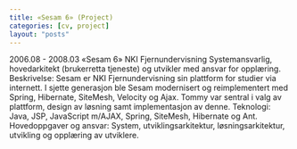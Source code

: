 ```yaml
---
title: «Sesam 6» (Project)
categories: [cv, project]
layout: "posts"
---
```


2006.08 - 2008.03		«Sesam 6»
NKI Fjernundervisning
Systemansvarlig, hovedarkitekt (brukerretta tjeneste) og utvikler med ansvar for opplæring.
Beskrivelse: Sesam er NKI Fjernundervisning sin plattform for studier via internett. I sjette generasjon ble Sesam modernisert og reimplementert med Spring, Hibernate, SiteMesh, Velocity og Ajax.
Tommy var sentral i valg av plattform, design av løsning samt implementasjon av denne.
Teknologi: Java, JSP, JavaScript m/AJAX, Spring, SiteMesh, Hibernate og Ant.
Hovedoppgaver og ansvar: System, utviklingsarkitektur, løsningsarkitektur, utvikling og opplæring av utviklere.
